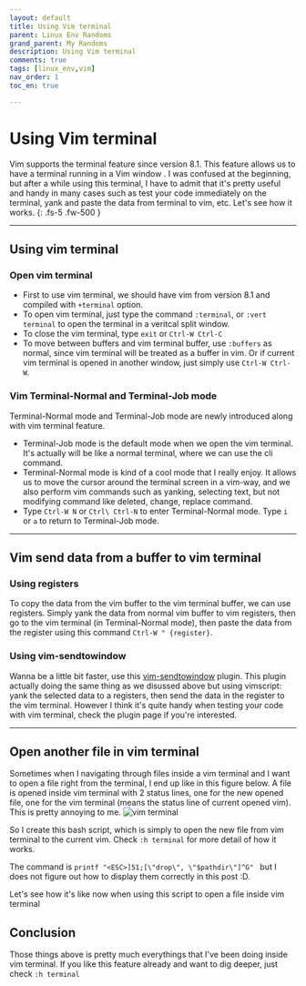 ```yaml
---
layout: default
title: Using Vim terminal
parent: Linux Env Randoms
grand_parent: My Randoms
description: Using Vim terminal
comments: true
tags: [linux_env,vim]
nav_order: 1
toc_en: true

---
```


# Using Vim terminal
Vim supports the terminal feature since version 8.1. This feature allows us to have a terminal running in a Vim window . I was confused at the beginning, but after a while using this terminal, I have to admit that it's pretty useful and handy in many cases such as test your code immediately on the terminal, yank and paste the data from terminal to vim, etc. Let's see how it works.
{: .fs-5 .fw-500 }

---
## Using vim terminal
### Open vim terminal
* First to use vim terminal, we should have vim from version 8.1 and compiled with `+terminal` option.
* To open vim terminal, just type the command `:terminal`, or `:vert terminal` to open the terminal in a veritcal split window.
* To close the vim terminal, type `exit` or `Ctrl-W Ctrl-C`
* To move between buffers and vim terminal buffer, use `:buffers` as normal, since vim terminal will be treated as a buffer in vim. Or if current vim terminal is opened in another window, just simply use `Ctrl-W Ctrl-W`.

### Vim Terminal-Normal and Terminal-Job mode
Terminal-Normal mode and Terminal-Job mode are newly introduced along with vim terminal feature.
* Terminal-Job mode is the default mode when we open the vim terminal. It's actually will be like a normal terminal, where we can use the cli command.
* Terminal-Normal mode is kind of a cool mode that I really enjoy. It allows us to move the cursor around the terminal screen in a vim-way, and we also perform vim commands such as yanking, selecting text, but not modifying command like deleted, change, replace command.
* Type `Ctrl-W N` or `Ctrl\ Ctrl-N` to enter Terminal-Normal mode. Type `i` or `a` to return to Terminal-Job mode.
<script id="asciicast-353548" src="https://asciinema.org/a/353548.js" async></script>

---
## Vim send data from a buffer to vim terminal
### Using registers
To copy the data from the vim buffer to the vim terminal buffer, we can use registers. Simply yank the data from normal vim buffer to vim registers, then go to the vim terminal (in Terminal-Normal mode), then paste the data from the register using this command `Ctrl-W " {register}`.

### Using vim-sendtowindow
Wanna be a little bit faster, use this [vim-sendtowindow](https://github.com/KKPMW/vim-sendtowindow) plugin. This plugin actually doing the same thing as we disussed above but using vimscript: yank the selected data to a registers, then send the data in the register to the vim terminal. However I think it's quite handy when testing your code with vim terminal, check the plugin page if you're interested.

---
## Open another file in vim terminal
Sometimes when I navigating through files inside a vim terminal and I want to open a file right from the terminal, I end up like in this figure below. A file is opened inside vim terminal with 2 status lines, one for the new opened file, one for the vim terminal (means the status line of current opened vim). This is pretty annoying to me.
![vim terminal](https://8zuu0g.by.files.1drv.com/y4ms0VTF1SD3HMx67macafhAd9I7wHvT_mcW8zxEtabiMeFQHpkzte1YonNH3tE4GFSvdnoRfidzg96CxHchAKGBTOD2dlE7vEWciIe_vt_WAxC4Crva_Wci0mNzbBiuKUmswTg4me5_Z_-Y8I4gQLyUB7Xr_ZXD92PgxDEGEOXmpl9xIxxAl8njyzZ1RXGnEHMlpVG9Sylj0I-T4-LWZGwTg)

So I create this bash script, which is simply to open the new file from vim terminal to the current vim. Check `:h terminal` for more detail of how it works.
<script src="https://gist.github.com/dvtalk/7a1776737f4302b3ed7b71b68fce1b35.js"></script>
The command is `printf "<ESC>]51;[\"drop\", \"$pathdir\"]^G" ` but I does not figure out how to display them correctly in this post :D.

Let's see how it's like now when using this script to open a file inside vim terminal
<script id="asciicast-353418" src="https://asciinema.org/a/353418.js" async></script>

## Conclusion
Those things above is pretty much everythings that I've been doing inside vim terminal. If you like this feature already and want to dig deeper, just check `:h terminal`
